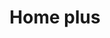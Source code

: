 ---
title: Home plus
tags: ["home", "plus", "add", "include", "house", "residence", "place"]
icon: home-plus
svg: '<svg xmlns="http://www.w3.org/2000/svg" width="24" height="24" fill="none" viewBox="0 0 24 24" stroke-width="1.5" stroke-linecap="round" stroke-linejoin="round" stroke="currentColor"><path d="M9.5 13.5h5M12 11v5m-5.867 5C4.955 21 4 20.02 4 18.81v-8.802c0-.665.295-1.295.8-1.71l5.867-4.818a2.09 2.09 0 0 1 2.666 0l5.866 4.818c.506.415.801 1.045.801 1.71v8.802c0 1.21-.955 2.19-2.133 2.19z"/></svg>'
---